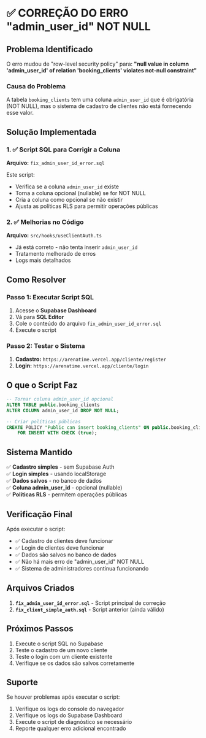 # ✅ CORREÇÃO DO ERRO "admin_user_id" NOT NULL

## Problema Identificado

O erro mudou de "row-level security policy" para:
**"null value in column 'admin_user_id' of relation 'booking_clients' violates not-null constraint"**

### Causa do Problema
A tabela `booking_clients` tem uma coluna `admin_user_id` que é obrigatória (NOT NULL), mas o sistema de cadastro de clientes não está fornecendo esse valor.

## Solução Implementada

### 1. ✅ Script SQL para Corrigir a Coluna
**Arquivo:** `fix_admin_user_id_error.sql`

Este script:
- Verifica se a coluna `admin_user_id` existe
- Torna a coluna opcional (nullable) se for NOT NULL
- Cria a coluna como opcional se não existir
- Ajusta as políticas RLS para permitir operações públicas

### 2. ✅ Melhorias no Código
**Arquivo:** `src/hooks/useClientAuth.ts`
- Já está correto - não tenta inserir `admin_user_id`
- Tratamento melhorado de erros
- Logs mais detalhados

## Como Resolver

### Passo 1: Executar Script SQL
1. Acesse o **Supabase Dashboard**
2. Vá para **SQL Editor**
3. Cole o conteúdo do arquivo `fix_admin_user_id_error.sql`
4. Execute o script

### Passo 2: Testar o Sistema
1. **Cadastro:** `https://arenatime.vercel.app/cliente/register`
2. **Login:** `https://arenatime.vercel.app/cliente/login`

## O que o Script Faz

```sql
-- Tornar coluna admin_user_id opcional
ALTER TABLE public.booking_clients 
ALTER COLUMN admin_user_id DROP NOT NULL;

-- Criar políticas públicas
CREATE POLICY "Public can insert booking_clients" ON public.booking_clients
    FOR INSERT WITH CHECK (true);
```

## Sistema Mantido

✅ **Cadastro simples** - sem Supabase Auth  
✅ **Login simples** - usando localStorage  
✅ **Dados salvos** - no banco de dados  
✅ **Coluna admin_user_id** - opcional (nullable)  
✅ **Políticas RLS** - permitem operações públicas  

## Verificação Final

Após executar o script:

- ✅ Cadastro de clientes deve funcionar
- ✅ Login de clientes deve funcionar  
- ✅ Dados são salvos no banco de dados
- ✅ Não há mais erro de "admin_user_id" NOT NULL
- ✅ Sistema de administradores continua funcionando

## Arquivos Criados

1. **`fix_admin_user_id_error.sql`** - Script principal de correção
2. **`fix_client_simple_auth.sql`** - Script anterior (ainda válido)

## Próximos Passos

1. Execute o script SQL no Supabase
2. Teste o cadastro de um novo cliente
3. Teste o login com um cliente existente
4. Verifique se os dados são salvos corretamente

## Suporte

Se houver problemas após executar o script:
1. Verifique os logs do console do navegador
2. Verifique os logs do Supabase Dashboard
3. Execute o script de diagnóstico se necessário
4. Reporte qualquer erro adicional encontrado

